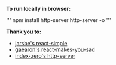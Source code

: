 **To run locally in browser:**

'''
npm install http-server
http-server -o
'''

**Thank you to:**
- [jarsbe's react-simple](https://github.com/jarsbe/react-simple) 
- [gaearon's react-makes-you-sad](https://github.com/gaearon/react-makes-you-sad) 
- [index-zero's http-server](https://www.npmjs.com/package/http-server) 
